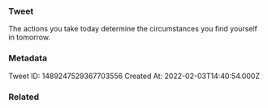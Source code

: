 ### Tweet
The actions you take today determine the circumstances you find yourself in tomorrow.

### Metadata
Tweet ID: 1489247529367703556
Created At: 2022-02-03T14:40:54.000Z

### Related

